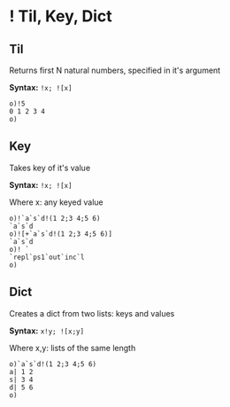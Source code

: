 # ! Til, Key, Dict

## Til

Returns first N natural numbers, specified in it's argument

**Syntax:** ```!x; ![x]```

```o
o)!5
0 1 2 3 4
o)
```

## Key

Takes key of it's value

**Syntax:** ```!x; ![x]```

Where x: any keyed value

```o
o)!`a`s`d!(1 2;3 4;5 6)
`a`s`d
o)![+`a`s`d!(1 2;3 4;5 6)]
`a`s`d
o)! `
`repl`ps1`out`inc`l
o)
```

## Dict

Creates a dict from two lists: keys and values

**Syntax:** ```x!y; ![x;y]```

Where x,y: lists of the same length

```o
o)`a`s`d!(1 2;3 4;5 6)
a| 1 2
s| 3 4
d| 5 6
o)
```
